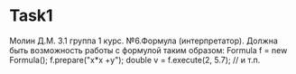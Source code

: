 # Task1 
Молин Д.М. 3.1 группа 1 курс.
№6.Формула (интерпретатор).	
Должна быть возможность работы с формулой таким образом:
Formula f = new Formula();
f.prepare("x*x +y");
double v = f.execute(2, 5.7);
// и т.п.
